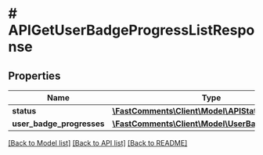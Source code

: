 # # APIGetUserBadgeProgressListResponse

## Properties

Name | Type | Description | Notes
------------ | ------------- | ------------- | -------------
**status** | [**\FastComments\Client\Model\APIStatus**](APIStatus.md) |  |
**user_badge_progresses** | [**\FastComments\Client\Model\UserBadgeProgress[]**](UserBadgeProgress.md) |  |

[[Back to Model list]](../../README.md#models) [[Back to API list]](../../README.md#endpoints) [[Back to README]](../../README.md)
